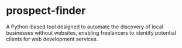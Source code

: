 # prospect-finder

A Python-based tool designed to automate the discovery of local businesses without websites, enabling freelancers to identify potential clients for web development services.
